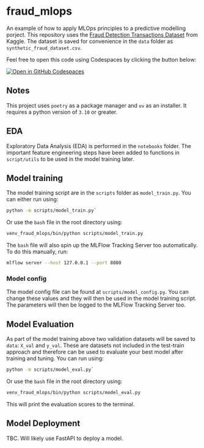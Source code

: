 # fraud_mlops

An example of how to apply MLOps principles to a predictive modelling porject. This repository uses the [Fraud Detection Transactions Dataset](https://www.kaggle.com/datasets/samayashar/fraud-detection-transactions-dataset) from Kaggle. The dataset is saved for convenience in the `data` folder as `synthetic_fraud_dataset.csv`.

Feel free to open this code using Codespaces by clicking the button below:

[![Open in GitHub Codespaces](https://github.com/codespaces/badge.svg)](https://github.com/codespaces/new?hide_repo_select=true&ref=main&repo=954237137)

## Notes

This project uses `poetry` as a package manager and `uv` as an installer. It requires a python version of `3.10` or greater.

## EDA

Exploratory Data Analysis (EDA) is performed in the `notebooks` folder. The important feature engineering steps have been added to functions in `script/utils` to be used in the model training later.

## Model training

The model training script are in the `scripts` folder as `model_train.py`. You can either run using:

```bash
python -m scripts/model_train.py`
```

Or use the `bash` file in the root directory using:

```bash
venv_fraud_mlops/bin/python scripts/model_train.py
```

The `bash` file will also spin up the MLFlow Tracking Server too automatically. To do this manually, run:

```bash
mlflow server --host 127.0.0.1 --port 8080
```

### Model config

The model config file can be found at `scripts/model_config.py`. You can change these values and they will then be used in the model training script. The parameters will then be logged to the MLFlow Tracking Server too.

## Model Evaluation

As part of the model training above two validation datasets will be saved to `data`: `X_val` and `y_val`. These are datasets not included in the test-train approach and therefore can be used to evaluate your best model after training and tuning. You can run using:

```bash
python -m scripts/model_eval.py`
```

Or use the `bash` file in the root directory using:

```bash
venv_fraud_mlops/bin/python scripts/model_eval.py
```

This will print the evaluation scores to the terminal.

## Model Deployment

TBC. Will likely use FastAPI to deploy a model.
